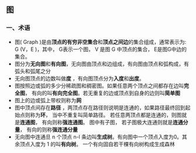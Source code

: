 ## 图

### 一、术语
* 图( Graph )是由**顶点的有穷非空集合**和**顶点之间边**的集合组成，通常表示为: G (V，E )，其中， G表示一个图， V 是图 G 中顶点的集合， E是图G中边的集合。
* 图分为**无向图**和**有向图**，无向图由顶点和边组成，有向图由顶点和弧构成，有弧头和弧尾之分
* 无向图顶点的边数叫做**度** ，有向图顶点分为**入度**和**出度**。
* 图按照边或弧的多少分稀疏图和稠密图。如果任意两个顶点之间都存在边叫**完全图**， 有向的叫**有向完全图**。若无重复的边或顶点到自身的边则叫**简单图**
* 图上的边或弧上带权则称为**网**
* 图中顶点间存在**路径** ，两顶点存在路径则说明是连通的，如果路径最终回到起始点则称为**环**， 当中不重复叫简单路径。
若任意两顶点都是连通的，则图就是**连通图**， 有向则称**强连通图**。 图中有子图， 若子图极大连通则就是**连通分量**， 有向的则称**强连通分量**
* 无向图中连通旦 n 个顶点 n-l 条边叫**生成树**。有向图中一个顶点入度为0。其余顶点入度为 1 的叫**有向树**。 一个有向固自若干棵有向树构成生成森林
